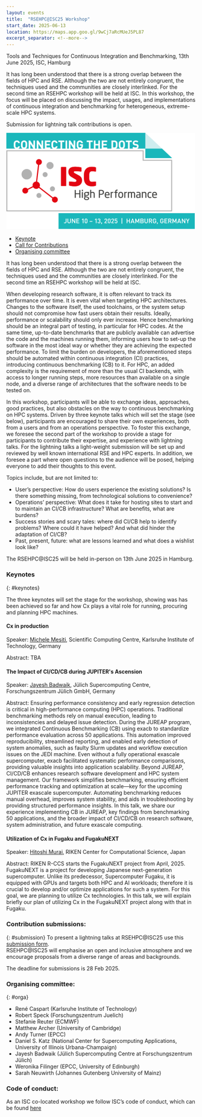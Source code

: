 ```yaml
---
layout: events
title:  "RSEHPC@ISC25 Workshop"
start_date: 2025-06-13
location: https://maps.app.goo.gl/9wCj7aRcMUeJ5PL87
excerpt_separator: <!--more-->
---
```


Tools and Techniques for Continuous Integration and Benchmarking, 13th June 2025, ISC, Hamburg

It has long been understood that there is a strong overlap between the fields of HPC and RSE. Although the two are not entirely congruent, the techniques used and the communities are closely interlinked.
For the second time an RSEHPC workshop will be held at ISC.
In this workshop, the focus will be placed on discussing the impact, usages, and implementations of continuous integration and benchmarking for heterogeneous, extreme-scale HPC systems.

Submission for lightning talk contributions is open.

<!--more-->

<img width="500" src="../assets/ISC2025_Logo_web_date_rgb.png">

- [Keynote](#keynotes)
- [Call for Contributions](#submission)
- [Organising committee](#orga)


It has long been understood that there is a strong overlap between the fields of HPC and RSE. Although the two are not entirely congruent, the techniques used and the communities are closely interlinked.
For the second time an RSEHPC workshop will be held at ISC.

When developing research software, it is often relevant to track its performance over time. It is even vital when targeting HPC architectures. Changes to the software itself, the used toolchains, or the system setup should not compromise how fast users obtain their results. Ideally, performance or scalability should only ever increase. Hence benchmarking should be an integral part of testing, in particular for HPC codes. At the same time, up-to-date benchmarks that are publicly available can advertise the code and the machines running them, informing users how to set-up the software in the most ideal way or whether they are achieving the expected performance. To limit the burden on developers, the aforementioned steps should be automated within continuous integration (CI) practices, introducing continuous benchmarking (CB) to it. For HPC, an added complexity is the requirement of more than the usual CI backends, with access to longer running steps, more resources than available on a single node, and a diverse range of architectures that the software needs to be tested on.

In this workshop, participants will be able to exchange ideas, approaches, good practices, but also obstacles on the way to continuous benchmarking on HPC systems. Driven by three keynote talks which will set the stage (see below), participants are encouraged to share their own experiences, both from a users and from an operations perspective. To foster this exchange, we foresee the second part of the workshop to provide a stage for participants to contribute their expertise, and experience with lightning talks. For the lightning talks a light-weight submission will be set up and reviewed by well known international RSE and HPC experts.
In addition, we foresee a part where open questions to the audience will be posed, helping everyone to add their thoughts to this event.

Topics include, but are not limited to:
- User’s perspective: How do users experience the existing solutions? Is there
something missing, from technological solutions to convenience?
- Operations’ perspective: What does it take for hosting sites to start and to maintain
an CI/CB infrastructure? What are benefits, what are burdens?
- Success stories and scary tales: where did CI/CB help to identify problems? Where
could it have helped? And what did hinder the adaptation of CI/CB?
- Past, present, future: what are lessons learned and what does a wishlist look like?

The RSEHPC@ISC25 will be held in-person on 13th June 2025 in Hamburg.

### Keynotes
{: #keynotes}

The three keynotes will set the stage for the workshop, showing was has been achieved so far and how Cx plays a vital role for running, procuring and planning HPC machines.

#### Cx in production

Speaker: [Michele Mesiti](https://www.scc.kit.edu/en/staff/16297.php), Scientific Computing Centre, Karlsruhe Institute of Technology, Germany

Abstract:
TBA

#### The Impact of CI/CD/CB during JUPITER's Ascension

Speaker: [Jayesh Badwaik](https://www.fz-juelich.de/profile/badwaik_j), Jülich Supercomputing Centre, Forschungszentrum Jülich GmbH, Germany

Abstract: 
Ensuring performance consistency and early regression detection is critical in 
high-performance computing (HPC) operations. Traditional benchmarking methods 
rely on manual execution, leading to inconsistencies and delayed issue 
detection. During the JUREAP program, we integrated Continuous Benchmarking 
(CB) using exacb to standardize performance evaluation across 50 applications. 
This automation improved reproducibility, streamlined reporting, and enabled 
early detection of system anomalies, such as faulty Slurm updates and workflow 
execution issues on the JEDI machine. Even without a fully operational 
exascale supercomputer, exacb facilitated systematic performance comparisons, 
providing valuable insights into application scalability. Beyond JUREAP, CI/CD/CB enhances research software development and HPC system 
management. Our framework simplifies benchmarking, ensuring efficient performance 
tracking and optimization at scale—key for the upcoming JUPITER exascale 
supercomputer. Automating benchmarking reduces manual overhead, improves 
system stability, and aids in troubleshooting by providing structured 
performance insights. In this talk, we share our experience implementing CB in 
JUREAP, key findings from benchmarking 50 applications, and the broader impact 
of CI/CD/CB on research software, system administration, and future exascale 
computing.

#### Utilization of Cx in Fugaku and FugakuNEXT

Speaker: [Hitoshi Murai](https://www.r-ccs.riken.jp/en/research/octd/sdt/), RIKEN Center for Computational Science, Japan

Abstract:
RIKEN R-CCS starts the FugakuNEXT project from April, 2025. FugakuNEXT is a 
project for developing Japanese next-generation supercomputer. Unlike its 
predecessor, Supercomputer Fugaku, it is equipped with GPUs and targets both HPC 
and AI workloads; therefore it is crucial to develop and/or optimize applications 
for such a system. For this goal, we are planning to utilize Cx technologies.
In this talk, we will explain briefly our plan of utilizing Cx in the FugakuNEXT 
project along with that in Fugaku.

### Contribution submissions:
{: #submission}
To present a lightning talks at RSEHPC@ISC25 use this [submission form](https://forms.gle/4QP9GNPU2jncTuHa9).  
RSEHPC@ISC25 will emphasise an open and inclusive atmosphere and we encourage proposals from a diverse range of areas and backgrounds.

The deadline for submissions is 28 Feb 2025.

### Organising committee:
{: #orga}

- René Caspart (Karlsruhe Institute of Technology)
- Robert Speck (Forschungszentrum Juelich)
- Stefanie Reuter (ECMWF)
- Matthew Archer (University of Cambridge)
- Andy Turner (EPCC)
- Daniel S. Katz (National Center for Supercomputing Applications, University of Illinois Urbana-Champaign)
- Jayesh Badwaik (Jülich Supercomputing Centre at Forschungszentrum Jülich)
- Weronika Filinger (EPCC, University of Edinburgh)
- Sarah Neuwirth (Johannes Gutenberg University of Mainz)

### Code of conduct:
As an ISC co-located workshop we follow ISC’s code of conduct, which can be found  [here](https://isc-hpc.com/contact-code-of-conduct/)

